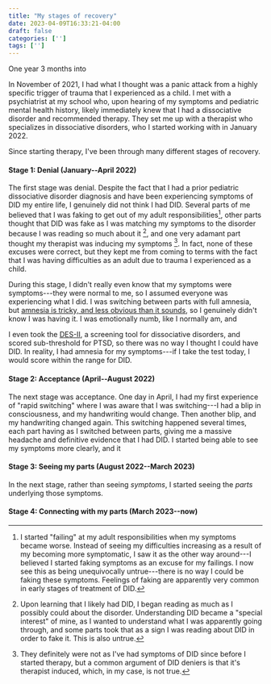 ```yaml
---
title: "My stages of recovery"
date: 2023-04-09T16:33:21-04:00
draft: false
categories: ['']
tags: ['']
---
```


One year 3 months into 

In November of 2021, I had what I thought was a panic attack from a highly specific trigger of trauma that I experienced as a child.
I met with a psychiatrist at my school who, upon hearing of my symptoms and pediatric mental health history, likely immediately knew that I had a dissociative disorder and recommended therapy. 
They set me up with a therapist who specializes in dissociative disorders, who I started working with in January 2022.


Since starting therapy, I've been through many different stages of recovery. 

#### Stage 1: Denial (January--April 2022)
The first stage was denial. 
Despite the fact that I had a prior pediatric dissociative disorder diagnosis and have been experiencing symptoms of DID my entire life, I genuinely did not think I had DID. 
Several parts of me believed that I was faking to get out of my adult responsibilities[^1], other parts thought that DID was fake as I was matching my symptoms to the disorder because I was reading so much about it [^2], and one very adamant part thought my therapist was inducing my symptoms [^3].
In fact, none of these excuses were correct, but they kept me from coming to terms with the fact that I was having difficulties as an adult due to trauma I experienced as a child. 
[^1]: I started "failing" at my adult responsibilities when my symptoms became worse. Instead of seeing my difficulties increasing as a result of my becoming more symptomatic, I saw it as the other way around---I believed I started faking symptoms as an excuse for my failings. I now see this as being unequivocally untrue---there is no way I could be faking these symptoms. Feelings of faking are apparently very common in early stages of treatment of DID.
[^2]: Upon learning that I likely had DID, I began reading as much as I possibly could about the disorder. Understanding DID became a "special interest" of mine, as I wanted to understand what I was apparently going through, and some parts took that as a sign I was reading about DID in order to fake it. This is also untrue.
[^3]: They definitely were not as I've had symptoms of DID since before I started therapy, but a common argument of DID deniers is that it's therapist induced, which, in my case, is not true.

During this stage, I didn't really even know that my symptoms were symptoms---they were normal to me, so I assumed everyone was experiencing what I did. I was switching between parts with full amnesia, but [amnesia is tricky, and less obvious than it sounds](/posts/amnesia/), so I genuinely didn't know I was having it. I was emotionally numb, like I normally am, and  

I even took the [DES-II](http://traumadissociation.com/des), a screening tool for dissociative disorders, and scored sub-threshold for PTSD, so there was no way I thought I could have DID. In reality, I had amnesia for my symptoms---if I take the test today, I would score within the range for DID. 

#### Stage 2: Acceptance (April--August 2022)
The next stage was acceptance. 
One day in April, I had my first experience of "rapid switching" where I was aware that I was switching---I had a blip in consciousness, and my handwriting would change. Then another blip, and my handwriting changed again. This switching happened several times, each part having 
as I switched between parts, giving me a massive headache and definitive evidence that I had DID.
I started being able to see my symptoms more clearly, and it 


#### Stage 3: Seeing my parts (August 2022--March 2023)

In the next stage, rather than seeing _symptoms_, I started seeing the _parts_ underlying those symptoms. 



#### Stage 4: Connecting with my parts (March 2023--now)

